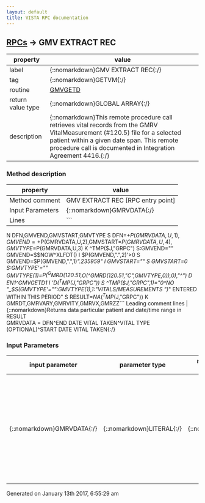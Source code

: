```yaml
---
layout: default
title: VISTA RPC documentation
---
```




## [RPCs](TableOfContent.md) &#8594; GMV EXTRACT REC 

 property | value 
--- | --- 
 label | {::nomarkdown}GMV EXTRACT REC{:/}
 tag | {::nomarkdown}GETVM{:/}
 routine | [GMVGETD](http://code.osehra.org/dox/Routine_GMVGETD_source.html)
 return value type | {::nomarkdown}GLOBAL ARRAY{:/}
 description | {::nomarkdown}This remote procedure call retrieves vital records from the GMRV VitalMeasurement (#120.5) file for a selected patient within a given date span. This remote procedure call is documented in Integration Agreement 4416.{:/}


### Method description

 property | value 
 --- | --- 
 Method comment | GMV EXTRACT REC [RPC entry point]
 Input Parameters | {::nomarkdown}GMRVDATA{:/}
 Lines | ```
 N DFN,GMVEND,GMVSTART,GMVTYPE
 S DFN=+$P(GMRVDATA,U,1),GMVEND=+$P(GMRVDATA,U,2),GMVSTART=$P(GMRVDATA,U,4),GMVTYPE=$P(GMRVDATA,U,3)
 K ^TMP($J,"GRPC")
 S:GMVEND="" GMVEND=$$NOW^XLFDT()
 I $P(GMVEND,".",2)'>0 S GMVEND=$P(GMVEND,".",1)_".235959"
 I GMVSTART="" S GMVSTART=0
 S:GMVTYPE'="" GMVTYPE(1)=$P(^GMRD(120.51,$O(^GMRD(120.51,"C",GMVTYPE,0)),0),"^")
 D EN1^GMVGETD1
 I '$D(^TMP($J,"GRPC")) S ^TMP($J,"GRPC",1)="0^NO "_$S(GMVTYPE'="":GMVTYPE(1),1:"VITALS/MEASUREMENTS ")_" ENTERED WITHIN THIS PERIOD"
 S RESULT=$NA(^TMP($J,"GRPC"))
 K GMRDT,GMRVARY,GMRVITY,GMRVX,GMRZZ```
 Leading comment lines | {::nomarkdown}Returns data particular patient and date/time range in RESULT<br/>GMRVDATA = DFN^END DATE VITAL TAKEN^VITAL TYPE (OPTIONAL)^START DATE VITAL TAKEN{:/}

### Input Parameters

| input parameter | parameter type | maximum data length | required | description | 
| --- | --- | --- | --- | --- | 
| {::nomarkdown}GMRVDATA{:/} | {::nomarkdown}LITERAL{:/} | {::nomarkdown}30{:/} | {::nomarkdown}true{:/} | {::nomarkdown}GMRVDATA consists of 4 pieces of information: piece1^piece2^piece3^piece4  where piece1 = Patient (#2) file pointer (i.e., DFN)       piece2 = End date of search (FileMan internal format)       piece3 = single vital type abbreviation (File 120.51, Field 1)                [optional] If not defined, the default is                \T;P;R;BP;HT;WT;PN;PO2;CG;CVP\       piece4 = Start date of search (FileMan internal format){:/} | 




 Generated on January 13th 2017, 6:55:29 am